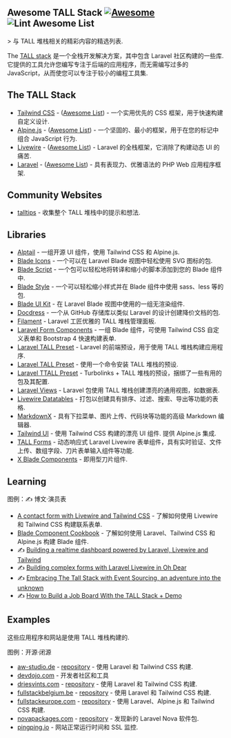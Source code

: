 <div class="github-widget" data-repo="blade-ui-kit/awesome-tall-stack"></div>

## Awesome TALL Stack [![Awesome](https://awesome.re/badge.svg)](https://awesome.re) ![Lint Awesome List](https://github.com/blade-ui-kit/awesome-tall-stack/workflows/Lint%20Awesome%20List/badge.svg)

&gt; 与 TALL 堆栈相关的精彩内容的精选列表.

The [TALL stack](https://tallstack.dev/) 是一个全栈开发解决方案，其中包含 Laravel 社区构建的一些库. 它提供的工具允许您编写专注于后端的应用程序，而无需编写过多的 JavaScript，从而使您可以专注于较小的编程工具集.



## The TALL Stack

- [Tailwind CSS](https://tailwindcss.com) - ([Awesome List](https://github.com/aniftyco/awesome-tailwindcss)) - 一个实用优先的 CSS 框架，用于快速构建自定义设计.
- [Alpine.js](https://github.com/alpinejs/alpine) - ([Awesome List](https://github.com/alpinejs/awesome-alpine)) - 一个坚固的、最小的框架，用于在您的标记中组合 JavaScript 行为.
- [Livewire](https://laravel-livewire.com) - ([Awesome List](https://github.com/imliam/awesome-livewire)) - Laravel 的全栈框架，它消除了构建动态 UI 的痛苦.
- [Laravel](https://laravel.com) - ([Awesome List](https://github.com/chiraggude/awesome-laravel)) - 具有表现力、优雅语法的 PHP Web 应用程序框架.

## Community Websites

- [talltips](https://talltips.novate.co.uk/) - 收集整个 TALL 堆栈中的提示和想法.

## Libraries

- [Alptail](https://www.alptail.com) - 一组开源 UI 组件，使用 Tailwind CSS 和 Alpine.js.
- [Blade Icons](https://github.com/blade-ui-kit/blade-icons) - 一个可以在 Laravel Blade 视图中轻松使用 SVG 图标的包.
- [Blade Script](https://github.com/cbl/blade-script) - 一个包可以轻松地将转译和缩小的脚本添加到您的 Blade 组件中.
- [Blade Style](https://github.com/cbl/blade-style) - 一个可以轻松缩小样式并在 Blade 组件中使用 sass、less 等的包.
- [Blade UI Kit](https://blade-ui-kit.com/) - 在 Laravel Blade 视图中使用的一组无渲染组件.
- [Docdress](https://github.com/aw-studio/docdress) - 一个从 GitHub 存储库以类似 Laravel 的设计创建降价文档的包.
- [Filament](https://filamentadmin.com) - Laravel 工匠优雅的 TALL 堆栈管理面板.
- [Laravel Form Components](https://github.com/pascalbaljetmedia/laravel-form-components) - 一组 Blade 组件，可使用 Tailwind CSS 自定义表单和 Bootstrap 4 快速构建表单.
- [Laravel TALL Preset](https://github.com/laravel-frontend-presets/tall) - Laravel 的前端预设，用于使用 TALL 堆栈构建应用程序.
- [Laravel TALL Preset](https://github.com/use-preset/laravel-tall/) - 使用一个命令安装 TALL 堆栈的预设.
- [Laravel TTALL Preset](https://github.com/pktharindu/ttall) - Turbolinks + TALL 堆栈的预设，捆绑了一些有用的包及其配置.
- [Laravel Views](https://github.com/Gustavinho/laravel-views) - Laravel 包使用 TALL 堆栈创建漂亮的通用视图，如数据表.
- [Livewire Datatables](https://github.com/mediconesystems/livewire-datatables) - 打包以创建具有排序、过滤、搜索、导出等功能的表格.
- [MarkdownX](https://devdojo.com/markdownx) - 具有下拉菜单、图片上传、代码块等功能的高级 Markdown 编辑器.
- [Tailwind UI](https://tailwindui.com)  - 使用 Tailwind CSS 构建的漂亮 UI 组件. 提供 Alpine.js 集成.
- [TALL Forms](https://github.com/tanthammar/tall-forms) - 动态响应式 Laravel Livewire 表单组件，具有实时验证、文件上传、数组字段、刀片表单输入组件等功能.
- [X Blade Components](https://github.com/masterix21/x-blade-components) - 即用型刀片组件.

## Learning

图例：✍️ 博文·演员表

-  [A contact form with Livewire and Tailwind CSS](https://stefanbauer.me/articles/a-contact-form-with-laravel-livewire) - 了解如何使用 Livewire 和 Tailwind CSS 构建联系表单.
-  [Blade Component Cookbook](https://laracasts.com/series/blade-component-cookbook) - 了解如何使用 Laravel、Tailwind CSS 和 Alpine.js 构建 Blade 组件.
- ✍️ [Building a realtime dashboard powered by Laravel, Livewire and Tailwind](https://freek.dev/1645-building-a-realtime-dashboard-powered-by-laravel-livewire-and-tailwind-2020-edition)
- ✍️ [Building complex forms with Laravel Livewire in Oh Dear](https://freek.dev/1609-building-complex-forms-with-laravel-livewire-in-oh-dear)
- ✍️ [Embracing The Tall Stack with Event Sourcing, an adventure into the unknown](https://www.juststeveking.uk/embracing-the-tall-stack-with-event-sourcing-an-adventure-into-the-unknown/)
- ✍️ [How to Build a Job Board With the TALL Stack + Demo](https://lightit.io/blog/how-to-do-a-job-board-with-the-tall-stack/)

## Examples

这些应用程序和网站是使用 TALL 堆栈构建的.

图例：开源·闭源

-  [aw-studio.de](https://aw-studio.de/) - [repository](https://github.com/aw-studio/aw-studio.de) - 使用 Laravel 和 Tailwind CSS 构建.
-  [devdojo.com](https://devdojo.com) - 开发者社区和工具
-  [driesvints.com](https://driesvints.com) - [repository](https://github.com/driesvints/driesvints.com) - 使用 Laravel 和 Tailwind CSS 构建.
-  [fullstackbelgium.be](https://fullstackbelgium.be) - [repository](https://github.com/fullstackbelgium/fullstackbelgium.be) - 使用 Laravel 和 Tailwind CSS 构建.
-  [fullstackeurope.com](https://fullstackeurope.com) - [repository](https://github.com/fullstackeurope/fullstackeurope.com) - 使用 Laravel、Alpine.js 和 Tailwind CSS 构建.
-  [novapackages.com](https://novapackages.com) - [repository](https://github.com/tightenco/novapackages) - 发现新的 Laravel Nova 软件包.
-  [pingping.io](https://pingping.io?ref=awesome-tall-stack) - 网站正常运行时间和 SSL 监控.
